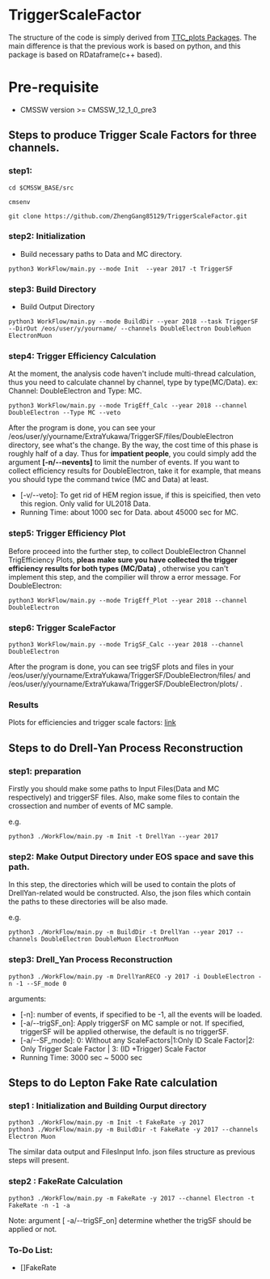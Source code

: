 # TriggerScaleFactor

The structure of the code is simply derived from [TTC_plots Packages](https://github.com/menglu21/TTC_plots.git).
The main difference is that the previous work is based on python, and this package is based on RDataframe(c++ based).

# Pre-requisite
- CMSSW version >= CMSSW_12_1_0_pre3

## Steps to produce Trigger Scale Factors for three channels.



### step1: 
```
cd $CMSSW_BASE/src

cmsenv

git clone https://github.com/ZhengGang85129/TriggerScaleFactor.git
```

### step2: Initialization

- Build necessary paths to Data and MC directory.
```
python3 WorkFlow/main.py --mode Init  --year 2017 -t TriggerSF
```
### step3: Build Directory

- Build Output Directory
```
python3 WorkFlow/main.py --mode BuildDir --year 2018 --task TriggerSF --DirOut /eos/user/y/yourname/ --channels DoubleElectron DoubleMuon ElectronMuon
```
### step4: Trigger Efficiency Calculation

At the moment, the analysis code haven't include multi-thread calculation, thus you need to calculate channel by channel, type by type(MC/Data).
ex: Channel: DoubleElectron and Type: MC.
```
python3 WorkFlow/main.py --mode TrigEff_Calc --year 2018 --channel DoubleElectron --Type MC --veto
```
After the program is done, you can see your /eos/user/y/yourname/ExtraYukawa/TriggerSF/files/DoubleElectron directory, see what's the change.
By the way, the cost time of this phase is roughly half of a day. Thus for **impatient people**, you could simply add the argument **[-n/--nevents]**
 to limit the number of events. If you want to collect efficiency results for DoubleElectron, take it for example, that means you should type the command twice (MC and Data) at least.
 - [-v/--veto]: To get rid of HEM region issue, if this is speicified, then veto this region. Only valid for UL2018 Data.
 - Running Time: about 1000 sec for Data. about 45000 sec for MC.
### step5: Trigger Efficiency Plot

Before proceed into the further step, to collect DoubleElectron Channel TrigEfficiency Plots, **pleas make sure you have collected the trigger efficiency results for both types (MC/Data)** , otherwise you can't implement this step, and the compilier will throw a error message.
For DoubleElectron:

```
python3 WorkFlow/main.py --mode TrigEff_Plot --year 2018 --channel DoubleElectron
```

### step6: Trigger ScaleFactor 

```
python3 WorkFlow/main.py --mode TrigSF_Calc --year 2018 --channel DoubleElectron
```

After the program is done, you can see trigSF plots and files in your /eos/user/y/yourname/ExtraYukawa/TriggerSF/DoubleElectron/files/ and /eos/user/y/yourname/ExtraYukawa/TriggerSF/DoubleElectron/plots/ .
### Results

Plots for efficiencies and trigger scale factors: [link](https://cernbox.cern.ch/index.php/s/C2DsnT2SjqiApBL)


## Steps to do Drell-Yan Process Reconstruction

### step1: preparation
Firstly you should make some paths to Input Files(Data and MC respectively) and triggerSF files.
Also, make some files to contain the crossection and number of events of MC sample.

e.g.
```
python3 ./WorkFlow/main.py -m Init -t DrellYan --year 2017 
```
### step2: Make Output Directory under EOS space and save this path.

In this step, the directories which will be used to contain the plots of DrellYan-related would be constructed.
Also, the json files which contain the paths to these directories will be also made.

e.g.
```
python3 ./WorkFlow/main.py -m BuildDir -t DrellYan --year 2017 --channels DoubleElectron DoubleMuon ElectronMuon 
```
### step3: Drell_Yan Process Reconstruction

```
python3 ./WorkFlow/main.py -m DrellYanRECO -y 2017 -i DoubleElectron -n -1 --SF_mode 0
```
 arguments: 
 - [-n]: number of events, if specified to be -1, all the events will be loaded.
 - [-a/--trigSF_on]: Apply triggerSF on MC sample or not. If specified, triggerSF will be applied otherwise, the default is no triggerSF.
 - [-a/--SF_mode]: 0: Without any ScaleFactors|1:Only ID Scale Factor|2: Only Trigger Scale Factor | 3: (ID +Trigger) Scale Factor
 - Running Time: 3000 sec ~ 5000 sec
## Steps to do Lepton Fake Rate calculation
### step1 : Initialization and Building Ourput directory

```
python3 ./WorkFlow/main.py -m Init -t FakeRate -y 2017
python3 ./WorkFlow/main.py -m BuildDir -t FakeRate -y 2017 --channels Electron Muon 
```

The similar data output and FilesInput Info. json files structure as previous steps will present.

### step2 : FakeRate Calculation

```
python3 ./WorkFlow/main.py -m FakeRate -y 2017 --channel Electron -t FakeRate -n -1 -a
```
Note:
argument [ -a/--trigSF_on] determine whether the trigSF should be applied or not.

### To-Do List:
- []FakeRate 

